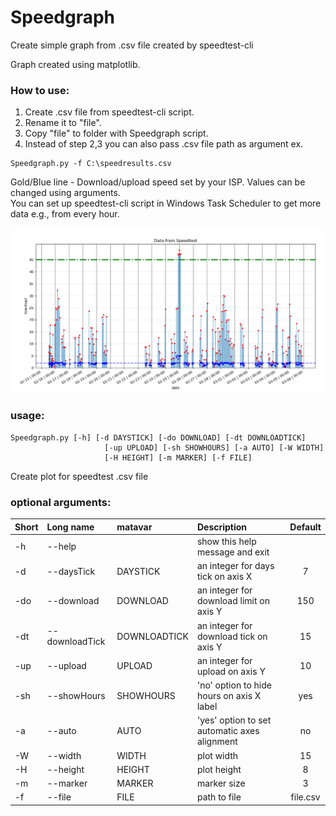 # Speedgraph
Create simple graph from .csv file created by speedtest-cli

Graph created using matplotlib.

### How to use:
1. Create .csv file from speedtest-cli script. 
2. Rename it to "file".
3. Copy "file" to folder with Speedgraph script.
4. Instead of step 2,3 you can also pass .csv file path as argument ex.
```
Speedgraph.py -f C:\speedresults.csv
```

Gold/Blue line - Download/upload speed set by your ISP. Values can be changed using arguments.<br/>
You can set up speedtest-cli script in Windows Task Scheduler to get more data e.g., from every hour.<br/>

![alt text](https://github.com/shadowplay7/Speedgraph/blob/master/example.PNG)

### usage: <br/>
```
Speedgraph.py [-h] [-d DAYSTICK] [-do DOWNLOAD] [-dt DOWNLOADTICK]
                     [-up UPLOAD] [-sh SHOWHOURS] [-a AUTO] [-W WIDTH]
                     [-H HEIGHT] [-m MARKER] [-f FILE]
```

Create plot for speedtest .csv file<br/>

### optional arguments:<br/>

| Short | Long name | matavar | Description | Default |
| :--- | :--- | :--- | :---  | :---: |
| -h  | --help         |  | show this help message and exit |  |
| -d  | --daysTick     | DAYSTICK      | an integer for days tick on axis X           | 7          |
| -do | --download     | DOWNLOAD      | an integer for download limit on axis Y      | 150        |
| -dt | --downloadTick | DOWNLOADTICK  | an integer for download tick on axis Y       | 15         |
| -up | --upload       | UPLOAD        | an integer for upload on axis Y              | 10         |
| -sh | --showHours    | SHOWHOURS     | 'no' option to hide hours on axis X label    | yes        |
| -a  | --auto         | AUTO          | 'yes' option to set automatic axes alignment | no         |
| -W  | --width        | WIDTH         | plot width                                   | 15         |
| -H  | --height       | HEIGHT        | plot height                                  | 8          |
| -m  | --marker       | MARKER        | marker size                                  | 3          |
| -f  | --file         | FILE          | path to file                                 | file.csv   |
